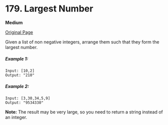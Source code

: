 # 179. Largest Number

**Medium**

[Original Page](https://leetcode.com/problems/largest-number/)

Given a list of non negative integers, arrange them such that they form the largest number.

##### Example 1:
```
Input: [10,2]
Output: "210"
```

##### Example 2:
```
Input: [3,30,34,5,9]
Output: "9534330"
```

__Note:__ The result may be very large, so you need to return a string instead of an integer.
